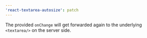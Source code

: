 ```yaml
---
'react-textarea-autosize': patch
---
```


The provided `onChange` will get forwarded again to the underlying `<textarea/>` on the server side.
